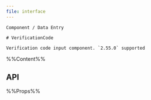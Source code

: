 ```yaml
---
file: interface
---
```


`````
Component / Data Entry

# VerificationCode

Verification code input component. `2.55.0` supported

`````

%%Content%%

## API

%%Props%%
